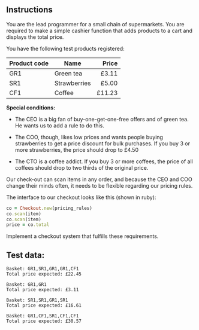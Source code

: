 ## Instructions

You are the lead programmer for a small chain of supermarkets. You are
required to make a simple cashier function that adds products to a cart and
displays the total price.

You have the following test products registered:

| Product code | Name         | Price  |
| ------------ | ------------ | ------:|
| GR1          | Green tea    |  £3.11 |
| SR1          | Strawberries |  £5.00 |
| CF1          | Coffee       | £11.23 |

**Special conditions:**

- The CEO is a big fan of buy-one-get-one-free offers and of green tea.
He wants us to add a rule to do this.

- The COO, though, likes low prices and wants people buying strawberries to
get a price discount for bulk purchases. If you buy 3 or more strawberries,
the price should drop to £4.50

- The CTO is a coffee addict. If you buy 3 or more coffees, the price of
all coffees should drop to two thirds of the original price.

Our check-out can scan items in any order, and because the CEO and COO
change their minds often, it needs to be flexible regarding our pricing
rules.


The interface to our checkout looks like this (shown in ruby):

```ruby
co = Checkout.new(pricing_rules)
co.scan(item)
co.scan(item)
price = co.total
```

Implement a checkout system that fulfills these requirements.


## Test data:

```
Basket: GR1,SR1,GR1,GR1,CF1
Total price expected: £22.45

Basket: GR1,GR1
Total price expected: £3.11

Basket: SR1,SR1,GR1,SR1
Total price expected: £16.61

Basket: GR1,CF1,SR1,CF1,CF1
Total price expected: £30.57
```
